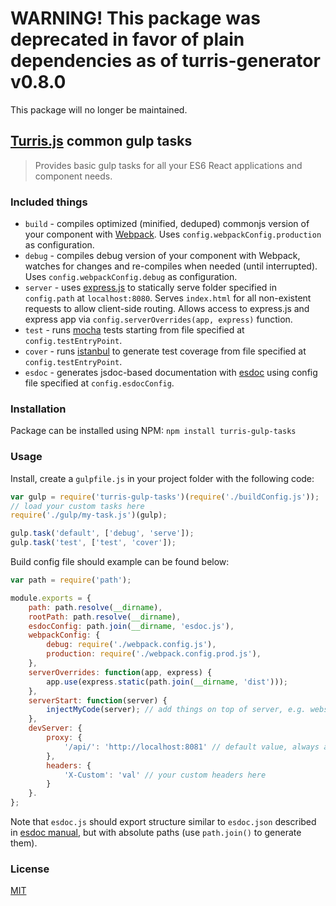 # WARNING! This package was deprecated in favor of plain dependencies as of turris-generator v0.8.0

This package will no longer be maintained.

## [Turris.js](https://github.com/turrisjs) common gulp tasks

> Provides basic gulp tasks for all your ES6 React applications and component needs.

### Included things

- `build` - compiles optimized (minified, deduped) commonjs version of your component with [Webpack](http://webpack.github.io/). Uses `config.webpackConfig.production` as configuration.
- `debug` - compiles debug version of your component with Webpack, watches for changes and re-compiles when needed (until interrupted). Uses `config.webpackConfig.debug` as configuration.
- `server` - uses [express.js](http://expressjs.com/) to statically serve folder specified in `config.path` at `localhost:8080`. Serves `index.html` for all non-existent requests to allow client-side routing. Allows access to express.js and express app via `config.serverOverrides(app, express)` function.
- `test` - runs [mocha](http://mochajs.org/) tests starting from file specified at `config.testEntryPoint`.
- `cover` - runs [istanbul](https://gotwarlost.github.io/istanbul/) to generate test coverage from file specified at `config.testEntryPoint`.
- `esdoc` - generates jsdoc-based documentation with [esdoc](https://esdoc.org/) using config file specified at `config.esdocConfig`.

### Installation

Package can be installed using NPM:
`npm install turris-gulp-tasks`

### Usage

Install, create a `gulpfile.js` in your project folder with the following code:
```js
var gulp = require('turris-gulp-tasks')(require('./buildConfig.js'));
// load your custom tasks here
require('./gulp/my-task.js')(gulp);

gulp.task('default', ['debug', 'serve']);
gulp.task('test', ['test', 'cover']);
```

Build config file should example can be found below:
```js
var path = require('path');

module.exports = {
    path: path.resolve(__dirname),
    rootPath: path.resolve(__dirname),
    esdocConfig: path.join(__dirname, 'esdoc.js'),
    webpackConfig: {
        debug: require('./webpack.config.js'),
        production: require('./webpack.config.prod.js'),
    },
    serverOverrides: function(app, express) {
        app.use(express.static(path.join(__dirname, 'dist')));
    },
    serverStart: function(server) {
        injectMyCode(server); // add things on top of server, e.g. websockets server
    },
    devServer: {
        proxy: {
            '/api/': 'http://localhost:8081' // default value, always appended if not passed from outside
        },
        headers: {
            'X-Custom': 'val' // your custom headers here
        }
    }.
};
```

Note that `esdoc.js` should export structure similar to `esdoc.json` described in [esdoc manual](https://esdoc.org/), but with absolute paths (use `path.join()` to generate them).

### License

[MIT](http://opensource.org/licenses/MIT)
